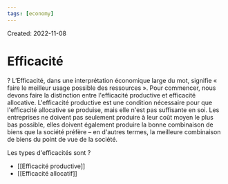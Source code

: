 ```yaml
---
tags: [economy] 
---
```

Created: 2022-11-08

# Efficacité
?
L’Efficacité, dans une interprétation économique large du mot, signifie « faire le meilleur usage possible des ressources ». Pour commencer, nous devons faire la distinction entre l'efficacité productive et efficacité allocative. L'efficacité productive est une condition nécessaire pour que l'efficacité allocative se produise, mais elle n'est pas suffisante en soi. Les entreprises ne doivent pas seulement produire à leur coût moyen le plus bas possible, elles doivent également produire la bonne combinaison de biens que la société préfère – en d'autres termes, la meilleure combinaison de biens du point de vue de la société.

Les types d'efficacités sont
?
- [[Efficacité productive]]
- [[Efficacité allocatif]]


